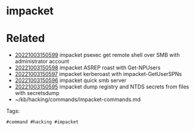 # impacket

# Related

- [20221003150599](/zet/20221003150599/README.md) impacket psexec get remote shell over SMB with administrator account
- [20221003150598](/zet/20221003150598/README.md) impacket ASREP roast with Get-NPUsers
- [20221003150597](/zet/20221003150597/README.md) impacket kerberoast with impacket-GetUserSPNs
- [20221003150596](/zet/20221003150596/README.md) impacket quick smb server
- [20221003150595](/zet/20221003150595/README.md) impacket dump registry and NTDS secrets from files with secretsdump
- ~/kb/hacking/commands/impacket-commands.md

Tags:

    #command #hacking #impacket 
